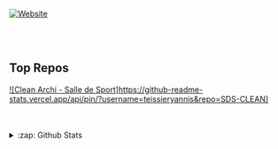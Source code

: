 [![Website](https://img.shields.io/website?label=teissieryannis.com&style=for-the-badge&logo=Tumblr&url=https%3A%2F%2Fteissieryannis.com)](https://teissieryannis.com)

<br />
<br />

## Top Repos

[![Clean Archi - Salle de Sport]https://github-readme-stats.vercel.app/api/pin/?username=teissieryannis&repo=SDS-CLEAN)](https://github.com/anuraghazra/github-readme-stats)

<br />
<br />
<details>
  <summary>:zap: Github Stats</summary>
  
[![Yannis stats](https://github-readme-stats.vercel.app/api?username=TeissierYannis)](https://github.com/anuraghazra/github-readme-stats)

</details>
